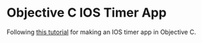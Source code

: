 # Objective C IOS Timer App
Following [this tutorial](https://www.youtube.com/watch?v=VKCB9IMvR68) for making an IOS timer app in Objective C.
